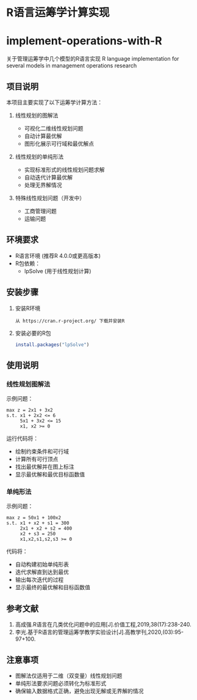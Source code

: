 # R语言运筹学计算实现
# implement-operations-with-R
关于管理运筹学中几个模型的R语言实现
R language implementation for several models in management operations research

## 项目说明

本项目主要实现了以下运筹学计算方法：

1. 线性规划的图解法
   - 可视化二维线性规划问题
   - 自动计算最优解
   - 图形化展示可行域和最优解点

2. 线性规划的单纯形法
   - 实现标准形式的线性规划问题求解
   - 自动迭代计算最优解
   - 处理无界解情况

3. 特殊线性规划问题（开发中）
   - 工商管理问题
   - 运输问题

## 环境要求

- R语言环境 (推荐R 4.0.0或更高版本)
- R包依赖：
  - lpSolve (用于线性规划计算)

## 安装步骤

1. 安装R环境
   ```
   从 https://cran.r-project.org/ 下载并安装R
   ```

2. 安装必要的R包
   ```R
   install.packages("lpSolve")
   ```

## 使用说明

### 线性规划图解法

示例问题：
```
max z = 2x1 + 3x2
s.t. x1 + 2x2 <= 6 
     5x1 + 3x2 <= 15
     x1, x2 >= 0
```

运行代码将：
- 绘制约束条件和可行域
- 计算所有可行顶点
- 找出最优解并在图上标注
- 显示最优解和最优目标函数值

### 单纯形法

示例问题：
```
max z = 50x1 + 100x2
s.t. x1 + x2 + s1 = 300
     2x1 + x2 + s2 = 400
     x2 + s3 = 250
     x1,x2,s1,s2,s3 >= 0 
```

代码将：
- 自动构建初始单纯形表
- 迭代求解直到达到最优
- 输出每次迭代的过程
- 显示最终的最优解和目标函数值

## 参考文献

1. 高成强.R语言在几类优化问题中的应用[J].价值工程,2019,38(17):238-240.
2. 李光.基于R语言的管理运筹学教学实验设计[J].高教学刊,2020,(03):95-97+100.

## 注意事项

- 图解法仅适用于二维（双变量）线性规划问题
- 单纯形法要求问题必须转化为标准形式
- 确保输入数据格式正确，避免出现无解或无界解的情况
